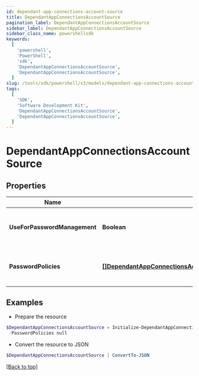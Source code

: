 ```yaml
---
id: dependant-app-connections-account-source
title: DependantAppConnectionsAccountSource
pagination_label: DependantAppConnectionsAccountSource
sidebar_label: DependantAppConnectionsAccountSource
sidebar_class_name: powershellsdk
keywords:
  [
    'powershell',
    'PowerShell',
    'sdk',
    'DependantAppConnectionsAccountSource',
    'DependantAppConnectionsAccountSource',
  ]
slug: /tools/sdk/powershell/v3/models/dependant-app-connections-account-source
tags:
  [
    'SDK',
    'Software Development Kit',
    'DependantAppConnectionsAccountSource',
    'DependantAppConnectionsAccountSource',
  ]
---
```


# DependantAppConnectionsAccountSource

## Properties

| Name | Type | Description | Notes |
| --- | --- | --- | --- |
| **UseForPasswordManagement** | **Boolean** | Use this Account Source for password management | [optional] [default to $false] |
| **PasswordPolicies** | [**[]DependantAppConnectionsAccountSourcePasswordPoliciesInner**](dependant-app-connections-account-source-password-policies-inner) | A list of Password Policies for this Account Source | [optional] |

## Examples

- Prepare the resource

```powershell
$DependantAppConnectionsAccountSource = Initialize-DependantAppConnectionsAccountSource  -UseForPasswordManagement false `
 -PasswordPolicies null
```

- Convert the resource to JSON

```powershell
$DependantAppConnectionsAccountSource | ConvertTo-JSON
```

[[Back to top]](#)
